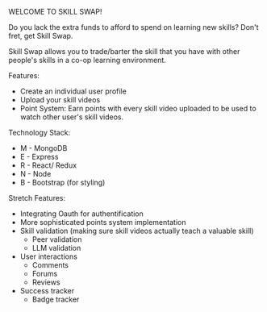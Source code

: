 WELCOME TO SKILL SWAP!

Do you lack the extra funds to afford to spend on learning new skills?
Don't fret, get Skill Swap.

Skill Swap allows you to trade/barter the skill that you have with other people's skills in a co-op learning environment.

Features:

- Create an individual user profile
- Upload your skill videos
- Point System: Earn points with every skill video uploaded to be used to watch other user's skill videos.

Technology Stack:

- M - MongoDB
- E - Express
- R - React/ Redux
- N - Node
- B - Bootstrap (for styling)

Stretch Features:

- Integrating Oauth for authentification
- More sophisticated points system implementation
- Skill validation (making sure skill videos actually teach a valuable skill)
  - Peer validation
  - LLM validation
- User interactions
  - Comments
  - Forums
  - Reviews
- Success tracker
  - Badge tracker
